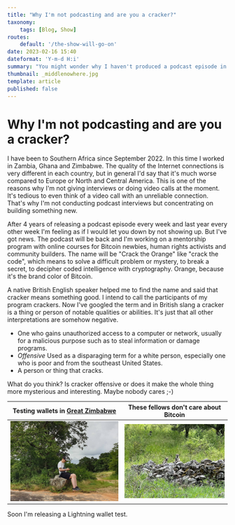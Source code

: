 ```yaml
---
title: "Why I'm not podcasting and are you a cracker?"
taxonomy:
    tags: [Blog, Show]
routes:
    default: '/the-show-will-go-on'
date: 2023-02-16 15:40
dateformat: 'Y-m-d H:i'
summary: "You might wonder why I haven't produced a podcast episode in recent weeks, even if you're not, here's a short update from me."
thumbnail: _middlenowhere.jpg
template: article
published: false
---
```



# Why I'm not podcasting and are you a cracker?

I have been to Southern Africa since September 2022. In this time I worked in Zambia, Ghana and Zimbabwe. The quality of the Internet connections is very different in each country, but in general I'd say that it's much worse compared to Europe or North and Central America. This is one of the reasons why I'm not giving interviews or doing video calls at the moment. It's tedious to even think of a video call with an unreliable connection. That's why I'm not conducting podcast interviews but concentrating on building something new.

After 4 years of releasing a podcast episode every week and last year every other week I'm feeling as if I would let you down by not showing up. But I've got news. The podcast will be back and I'm working on a mentorship program with online courses for Bitcoin newbies, human rights activists and community builders. The name will be "Crack the Orange" like "crack the code", which means to solve a difficult problem or mystery, to break a secret, to decipher coded intelligence with cryptography. Orange, because it's the brand color of Bitcoin. 

A native British English speaker helped me to find the name and said that cracker means something good. I intend to call the participants of my program crackers. Now I've googled the term and in British slang a cracker is a thing or person of notable qualities or abilities. It's just that all other interpretations are somehow negative. 

* One who gains unauthorized access to a computer or network, usually for a malicious purpose such as to steal information or damage programs.
* _Offensive_ Used as a disparaging term for a white person, especially one who is poor and from the southeast United States.
* A person or thing that cracks.

What do you think? Is cracker offensive or does it make the whole thing more mysterious and interesting. Maybe nobody cares ;-)

| Testing wallets in [Great Zimbabwe](/great-zimbabwe) | These fellows don't care about Bitcoin |
| ---------------------------------------------------- | -------------------------------------- |
| ![](_middlenowhere.JPG)                              | ![](_fellows.jpeg)                     |

Soon I'm releasing a Lightning wallet test.

